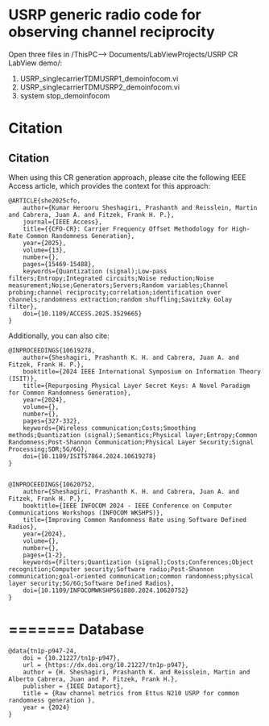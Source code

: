 # USRP generic radio code for observing channel reciprocity

Open three files in /ThisPC--> Documents/LabViewProjects/USRP CR LabView demo/:
1. USRP_singlecarrierTDMUSRP1_demoinfocom.vi
2. USRP_singlecarrierTDMUSRP2_demoinfocom.vi
3. system stop_demoinfocom


Citation
=======
## Citation

When using this CR generation approach, please cite the following IEEE Access article, which provides the context for this approach:

	@ARTICLE{she2025cfo,
      	author={Kumar Herooru Sheshagiri, Prashanth and Reisslein, Martin and Cabrera, Juan A. and Fitzek, Frank H. P.},
  		journal={IEEE Access}, 
  		title={{CFO-CR}: Carrier Frequency Offset Methodology for High-Rate Common Randomness Generation}, 
  		year={2025},
  		volume={13},
  		number={},
  		pages={15469-15488},
  		keywords={Quantization (signal);Low-pass filters;Entropy;Integrated circuits;Noise reduction;Noise measurement;Noise;Generators;Servers;Random variables;Channel probing;channel reciprocity;correlation;identification over channels;randomness extraction;random shuffling;Savitzky Golay filter},
  		doi={10.1109/ACCESS.2025.3529665}
	}

Additionally, you can also cite: 

	@INPROCEEDINGS{10619278,
  		author={Sheshagiri, Prashanth K. H. and Cabrera, Juan A. and Fitzek, Frank H. P.},
  		booktitle={2024 IEEE International Symposium on Information Theory (ISIT)}, 
  		title={Repurposing Physical Layer Secret Keys: A Novel Paradigm for Common Randomness Generation}, 
  		year={2024},
  		volume={},
  		number={},
  		pages={327-332},
  		keywords={Wireless communication;Costs;Smoothing methods;Quantization (signal);Semantics;Physical layer;Entropy;Common Randomness;Post-Shannon Communication;Physical Layer Security;Signal Processing;SDR;5G/6G},
  		doi={10.1109/ISIT57864.2024.10619278}
	}


	@INPROCEEDINGS{10620752,
  		author={Sheshagiri, Prashanth K. H. and Cabrera, Juan A. and Fitzek, Frank H. P.},
  		booktitle={IEEE INFOCOM 2024 - IEEE Conference on Computer Communications Workshops (INFOCOM WKSHPS)}, 
  		title={Improving Common Randomness Rate using Software Defined Radios}, 
  		year={2024},
  		volume={},
  		number={},
  		pages={1-2},
  		keywords={Filters;Quantization (signal);Costs;Conferences;Object recognition;Computer security;Software radio;Post-Shannon communication;goal-oriented communication;common randomness;physical layer security;5G/6G;Software Defined Radios},
  		doi={10.1109/INFOCOMWKSHPS61880.2024.10620752}
	}
=======
Database
=======

	@data{tn1p-p947-24,
		doi = {10.21227/tn1p-p947},
		url = {https://dx.doi.org/10.21227/tn1p-p947},
		author = {H. Sheshagiri, Prashanth K. and Reisslein, Martin and Alberto Cabrera, Juan and P. Fitzek, Frank H.},
		publisher = {IEEE Dataport},
		title = {Raw channel metrics from Ettus N210 USRP for common randomness generation },
		year = {2024} 
  	}
